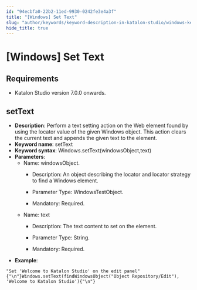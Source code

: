 ```yaml
---
id: "94ecbfa0-22b2-11ed-9930-0242fe3e4a3f"
title: "[Windows] Set Text"
slug: "author/keywords/keyword-description-in-katalon-studio/windows-keywords/windows-set-text"
hide_title: true
---
```


# <a id="id_0" class="anchor_top_offset"/><a id="ariaid-title1" class="anchor_top_offset"/>[Windows] Set Text


## <a id="id_0__id" class="anchor_top_offset"/>Requirements

    
<ul xmlns="http://www.w3.org/1999/xhtml" className="ul"><li className="li"><p className="p">Katalon Studio version 7.0.0 onwards.</p></li></ul> 
                

## <a id="id_0__id_1" class="anchor_top_offset"/>setText

              
<ul xmlns="http://www.w3.org/1999/xhtml" className="ul"><li className="li">     <strong className="ph b">Description</strong>: Perform a text setting action on the Web element found by using the locator value of the given Windows object. This action clears the current text and appends the given text to the element.</li><li className="li">     <strong className="ph b">Keyword name</strong>: setText</li><li className="li">     <strong className="ph b">Keyword syntax</strong>:     Windows.setText(windowsObject,text)</li><li className="li">     <strong className="ph b">Parameters</strong>:      <ul className="ul"><li className="li">Name: windowsObject.<ul className="ul"><li className="li"><p className="p">Description: An object describing the locator and locator strategy to find a Windows element.</p></li><li className="li"><p className="p">Parameter Type: WindowsTestObject.</p></li><li className="li"><p className="p">Mandatory: Required. </p></li></ul></li><li className="li">Name: text<ul className="ul"><li className="li"><p className="p">Description: The text content to set on the element.</p></li><li className="li"><p className="p">Parameter Type: String.</p></li><li className="li"><p className="p">Mandatory: Required. </p></li></ul></li></ul>   </li><li className="li">     <strong className="ph b">Example</strong>:</li></ul> 
              
<pre xmlns="http://www.w3.org/1999/xhtml" className="pre codeblock"><code>"Set 'Welcome to Katalon Studio' on the edit panel"{"\n"}Windows.setText(findWindowsObject("Object Repository/Edit"), 'Welcome to Katalon Studio'){"\n"}</code></pre> 
            
